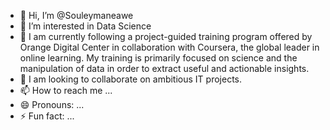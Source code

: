 - 👋 Hi, I’m @Souleymaneawe
- 👀 I’m interested in Data Science
- 🌱 I am currently following a project-guided training program offered by Orange Digital Center in collaboration with Coursera, the global leader in online learning.
     My training is primarily focused on science and the manipulation of data in order to extract useful and actionable insights.
- 💞️ I am looking to collaborate on ambitious IT projects.
- 📫 How to reach me ...
- 😄 Pronouns: ...
- ⚡ Fun fact: ...

<!---
Souleymaneawe/Souleymaneawe is a ✨ special ✨ repository because its `README.md` (this file) appears on your GitHub profile.
You can click the Preview link to take a look at your changes.
--->
